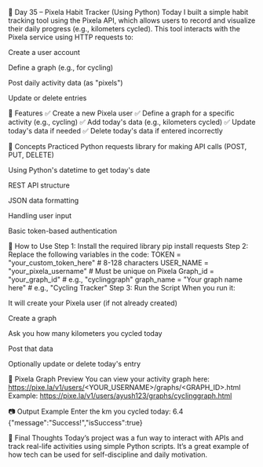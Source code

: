 🚴 Day 35 – Pixela Habit Tracker (Using Python)
Today I built a simple habit tracking tool using the Pixela API, which allows users to record and visualize their daily progress (e.g., kilometers cycled). This tool interacts with the Pixela service using HTTP requests to:

Create a user account

Define a graph (e.g., for cycling)

Post daily activity data (as "pixels")

Update or delete entries

📌 Features
✅ Create a new Pixela user
✅ Define a graph for a specific activity (e.g., cycling)
✅ Add today's data (e.g., kilometers cycled)
✅ Update today's data if needed
✅ Delete today's data if entered incorrectly

🧠 Concepts Practiced
Python requests library for making API calls (POST, PUT, DELETE)

Using Python's datetime to get today's date

REST API structure

JSON data formatting

Handling user input

Basic token-based authentication

🔧 How to Use
Step 1: Install the required library
pip install requests
Step 2: Replace the following variables in the code:
TOKEN = "your_custom_token_here"        # 8-128 characters
USER_NAME = "your_pixela_username"      # Must be unique on Pixela
Graph_id = "your_graph_id"              # e.g., "cyclinggraph"
graph_name = "Your graph name here"     # e.g., "Cycling Tracker"
Step 3: Run the Script
When you run it:

It will create your Pixela user (if not already created)

Create a graph

Ask you how many kilometers you cycled today

Post that data

Optionally update or delete today's entry

🔗 Pixela Graph Preview
You can view your activity graph here:
https://pixe.la/v1/users/<YOUR_USERNAME>/graphs/<GRAPH_ID>.html
Example:
https://pixe.la/v1/users/ayush123/graphs/cyclinggraph.html

📷 Output Example
Enter the km you cycled today: 6.4
{"message":"Success!","isSuccess":true}

🏁 Final Thoughts
Today’s project was a fun way to interact with APIs and track real-life activities using simple Python scripts. It’s a great example of how tech can be used for self-discipline and daily motivation.


